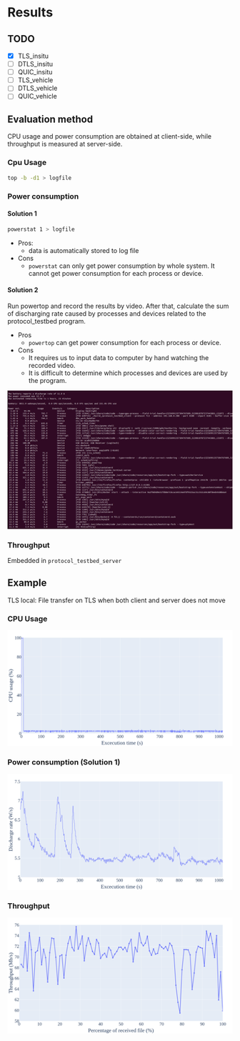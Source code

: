 # Results
## TODO
- [x] TLS_insitu
- [ ] DTLS_insitu
- [ ] QUIC_insitu
- [ ] TLS_vehicle
- [ ] DTLS_vehicle
- [ ] QUIC_vehicle

## Evaluation method
CPU usage and power consumption are obtained at client-side, while throughput is measured at server-side.
### Cpu Usage
```bash
top -b -d1 > logfile
```

### Power consumption
#### Solution 1
```bash
powerstat 1 > logfile
```
- Pros: 
  - data is automatically stored to log file
- Cons
  - `powerstat` can only get power consumption by whole system. It cannot get power consumption for each process or device.

#### Solution 2
Run powertop and record the results by video.
After that, calculate the sum of discharging rate caused by processes and devices related to the protocol_testbed program.

- Pros
  - `powertop` can get power consumption for each process or device.
- Cons
  - It requires us to input data to computer by hand watching the recorded video. 
  - It is difficult to determine which processes and devices are used by the program. 

<img src=https://raw.githubusercontent.com/raigovilur/masters-thesis/cscs/solution/protocol_testbed/grapher/result/example/powertop.png>


### Throughput
Embedded in `protocol_testbed_server`

## Example
TLS local: File transfer on TLS when both client and server does not move
### CPU Usage
<img src=https://raw.githubusercontent.com/raigovilur/masters-thesis/cscs/solution/protocol_testbed/grapher/result/example/cpu_usage.png>

### Power consumption (Solution 1)
<img src=https://raw.githubusercontent.com/raigovilur/masters-thesis/cscs/solution/protocol_testbed/grapher/result/example/power_consumption.png>

### Throughput
<img src=https://raw.githubusercontent.com/raigovilur/masters-thesis/cscs/solution/protocol_testbed/grapher/result/example/throughput.png>
